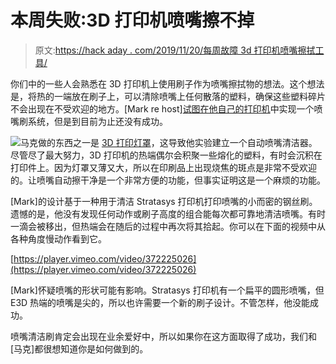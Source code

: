 # 本周失败:3D 打印机喷嘴擦不掉

> 原文:[https://hack aday . com/2019/11/20/每周故障 3d 打印机喷嘴擦拭工具/](https://hackaday.com/2019/11/20/fail-of-the-week-the-3d-printer-nozzle-wipe-that-wont/)

你们中的一些人会熟悉在 3D 打印机上使用刷子作为喷嘴擦拭物的想法。这个想法是，将热的一端放在刷子上，可以清除喷嘴上任何散落的塑料，确保这些塑料碎片不会出现在不受欢迎的地方。[Mark re host][试图在他自己的打印机](https://drmrehorst.blogspot.com/2019/11/attempting-to-automatically-clean-3d.html)中实现一个喷嘴刷系统，但是到目前为止还没有成功。

![](../Images/f9f8f30939aad0f16e95dd7ff7e456df.png)马克做的东西之一是 [3D 打印灯罩](https://drmrehorst.blogspot.com/2017/09/this-is-what-you-can-do-with-3d-printer.html)，这导致他实验建立一个自动喷嘴清洁器。尽管尽了最大努力，3D 打印机的热端偶尔会积聚一些熔化的塑料，有时会沉积在打印件上。因为灯罩又薄又大，所以在印刷品上出现烧焦的斑点是非常不受欢迎的。让喷嘴自动擦干净是一个非常方便的功能，但事实证明这是一个麻烦的功能。

[Mark]的设计基于一种用于清洁 Stratasys 打印机打印喷嘴的小而密的钢丝刷。遗憾的是，他没有发现任何动作或刷子高度的组合能每次都可靠地清洁喷嘴。有时一滴会被移出，但热端会在随后的过程中再次将其拾起。你可以在下面的视频中从各种角度慢动作看到它。

[https://player.vimeo.com/video/372225026](https://player.vimeo.com/video/372225026)

[Mark]怀疑喷嘴的形状可能有影响。Stratasys 打印机有一个扁平的圆形喷嘴，但 E3D 热端的喷嘴是尖的，所以也许需要一个新的刷子设计。不管怎样，他没能成功。

喷嘴清洁刷肯定会出现在业余爱好中，所以如果你在这方面取得了成功，我们和[马克]都很想知道你是如何做到的。